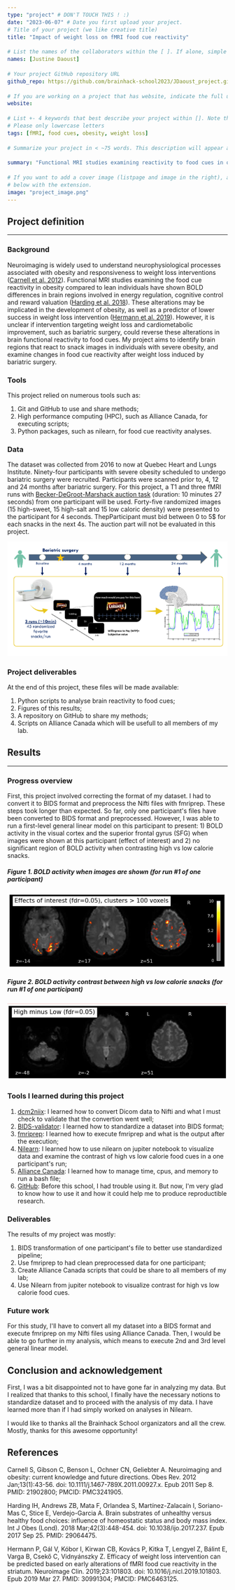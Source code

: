 ```yaml
---
type: "project" # DON'T TOUCH THIS ! :)
date: "2023-06-07" # Date you first upload your project.
# Title of your project (we like creative title)
title: "Impact of weight loss on fMRI food cue reactivity"

# List the names of the collaborators within the [ ]. If alone, simple put your name within []
names: [Justine Daoust]

# Your project GitHub repository URL
github_repo: https://github.com/brainhack-school2023/JDaoust_project.git

# If you are working on a project that has website, indicate the full url including "https://" below or leave it empty.
website:

# List +- 4 keywords that best describe your project within []. Note that the project summary also involves a number of key words. Those are listed on top of the [github repository](https://github.com/brainhack-school2023/JDaoust_project.git), click `manage topics`.
# Please only lowercase letters
tags: [fMRI, food cues, obesity, weight loss]

# Summarize your project in < ~75 words. This description will appear at the top of your page and on the list page with other projects..

summary: "Functional MRI studies examining reactivity to food cues in obesity have shown BOLD differences in brain regions involved in the regulation of food intake. This project aims to characterize brain reactivity to food cues in individuals with severe obesity and to examine changes in brain reactivity to food cues by fMRI after weight loss induced by bariatric surgery."

# If you want to add a cover image (listpage and image in the right), add it to your directory and indicate the name
# below with the extension.
image: "project_image.png"
---
```


## Project definition
---
### Background

Neuroimaging is widely used to understand neurophysiological processes associated with obesity and responsiveness to weight loss interventions ([Carnell et al. 2012](https://onlinelibrary.wiley.com/doi/10.1111/j.1467-789X.2011.00927.x)). Functional MRI studies examining the food cue reactivity in obesity compared to lean individuals have shown BOLD differences in brain regions involved in energy regulation, cognitive control and reward valuation ([Harding et al. 2018](https://www.nature.com/articles/ijo2017237)). These alterations may be implicated in the development of obesity, as well as a predictor of lower success in weight loss intervention ([Hermann et al. 2019](https://www.sciencedirect.com/science/article/pii/S2213158219301536?via%3Dihub)). However, it is unclear if intervention targeting weight loss and cardiometabolic improvement, such as bariatric surgery, could reverse these alterations in brain functional reactivity to food cues. My project aims to identify brain regions that react to snack images in individuals with severe obesity, and examine changes in food cue reactivity after weight loss induced by bariatric surgery.

### Tools
This project relied on numerous tools such as:
1) Git and GitHub to use and share methods;
2) High performance computing (HPC), such as Alliance Canada, for executing scripts; 
3) Python packages, such as nilearn, for food cue reactivity analyses.

### Data
The dataset was collected from 2016 to now at Quebec Heart and Lungs Institute. Ninety-four participants with severe obesity scheduled to undergo bariatric surgery were recruited. Participants were scanned prior to, 4, 12 and 24 months after bariatric surgery. For this project, a T1 and three fMRI runs with [Becker-DeGroot-Marshack auction task](https://onlinelibrary.wiley.com/doi/10.1002/bs.3830090304) (duration: 10 minutes 27 seconds) from one participant will be used. Forty-five randomized images (15 high-sweet, 15 high-salt and 15 low caloric density) were presented to the participant for 4 seconds. ThepParticipant must bid between 0 to 5$ for each snacks in the next 4s. The auction part will not be evaluated in this project.

![](Paradigm.png)

### Project deliverables 
At the end of this project, these files will be made available:
1) Python scripts to analyse brain reactivity to food cues;
2) Figures of this results; 
3) A repository on GitHub to share my methods;
4) Scripts on Alliance Canada which will be usefull to all members of my lab.

## Results
---
### Progress overview
First, this project involved correcting the format of my dataset. I had to convert it to BIDS format and preprocess the Nifti files with fmriprep. These steps took longer than expected. So far, only one participant's files have been converted to BIDS format and preprocessed. However, I was able to run a first-level general linear model on this participant to present: 1) BOLD activity in the visual cortex and the superior frontal gyrus (SFG) when images were shown at this participant (effect of interest)  and 2) no significant region of BOLD activity when contrasting high vs low calorie snacks.

##### Figure 1. BOLD activity when images are shown (for run #1 of one participant)
![](GLM-1stLevel-EffectOfInterest-Images.JPG)

##### Figure 2. BOLD activity contrast between high vs low calorie snacks (for run #1 of one participant)
![](GLM-1stLevel-contrastHighVSLowCal.JPG)

### Tools I learned during this project
1) [dcm2niix](https://github.com/rordenlab/dcm2niix): I learned how to convert Dicom data to Nifti and what I must check to validate that the convertion went well;
2) [BIDS-validator](https://bids-standard.github.io/bids-validator/): I learned how to standardize a dataset into BIDS format;
3) [fmriprep](https://fmriprep.org/en/stable/): I learned how to execute fmriprep and what is the output after the execution;
4) [Nilearn](https://nilearn.github.io/stable/index.html): I learned how to use nilearn on jupiter notebook to visualize data and examine the contrast of high vs low calorie food cues in a one participant's run;
5) [Alliance Canada](https://alliancecan.ca/fr): I learned how to manage time, cpus, and memory to run a bash file;
6) [GitHub](https://github.com/): Before this school, I had trouble using it. But now, I'm very glad to know how to use it and how it could help me to produce reproductible research.  

### Deliverables
The results of my project was mostly:
1) BIDS transformation of one participant's file to better use standardized pipeline;
2) Use fmriprep to had clean preprocessed data for one participant;
3) Create Alliance Canada scripts that could be share to all members of my lab;
4) Use Nilearn from jupiter notebook to visualize contrast for high vs low calorie food cues.

### Future work
For this study, I'll have to convert all my dataset into a BIDS format and execute fmriprep on my Nifti files using Alliance Canada. Then, I would be able to go further in my analysis, which means to execute 2nd and 3rd level general linear model. 

## Conclusion and acknowledgement
First, I was a bit disappointed not to have gone far in analyzing my data. But I realized that thanks to this school, I finally have the necessary notions to standardize dataset and to proceed with the analysis of my data. I have learned more than if I had simply worked on analyses in Nilearn.  

I would like to thanks all the Brainhack School organizators and all the crew. Mostly, thanks for this awesome opportunity!

## References
Carnell S, Gibson C, Benson L, Ochner CN, Geliebter A. Neuroimaging and obesity: current knowledge and future directions. Obes Rev. 2012 Jan;13(1):43-56. doi: 10.1111/j.1467-789X.2011.00927.x. Epub 2011 Sep 8. PMID: 21902800; PMCID: PMC3241905.

Harding IH, Andrews ZB, Mata F, Orlandea S, Martínez-Zalacaín I, Soriano-Mas C, Stice E, Verdejo-Garcia A. Brain substrates of unhealthy versus healthy food choices: influence of homeostatic status and body mass index. Int J Obes (Lond). 2018 Mar;42(3):448-454. doi: 10.1038/ijo.2017.237. Epub 2017 Sep 25. PMID: 29064475.

Hermann P, Gál V, Kóbor I, Kirwan CB, Kovács P, Kitka T, Lengyel Z, Bálint E, Varga B, Csekő C, Vidnyánszky Z. Efficacy of weight loss intervention can be predicted based on early alterations of fMRI food cue reactivity in the striatum. Neuroimage Clin. 2019;23:101803. doi: 10.1016/j.nicl.2019.101803. Epub 2019 Mar 27. PMID: 30991304; PMCID: PMC6463125. 
